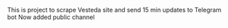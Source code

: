 This is project to scrape Vesteda site and send 15 min updates to Telegram bot
Now added public channel
<!-- Force cron wakeup -->

